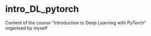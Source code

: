 # intro_DL_pytorch
Content of the course "Introduction to Deep Learning with PyTorch" organised by myself
